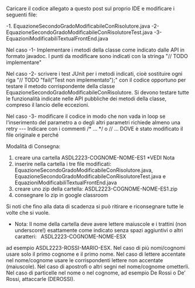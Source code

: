 Caricare il codice allegato a questo post sul proprio IDE e modificare i seguenti file:

-1. EquazioneSecondoGradoModificabileConRisolutore.java
-2- EquazioneSecondoGradoModificabileConRisolutoreTest.java
-3- EquazioniModificabiliTextualFrontEnd.java

Nel caso -1- Implementare i metodi della classe come indicato dalle API in formato javadoc. I punti da modificare sono indicati con la stringa "// TODO implementare"

Nel caso -2- scrivere i test JUnit per i metodi indicati, cioè sostituire ogni riga "// TODO "fail("Test non implementato");"  con il codice opportuno per testare il metodo corrispondente della classe EquazioneSecondoGradoModificabileConRisolutore. Si devono testare tutte le funzionalità indicate nelle API pubbliche dei metodi della classe, compreso il lancio delle eccezioni.

Nel caso -3- modificare il codice in modo che non vada in loop se l'inserimento del parametro a o degli altri parametri richiede almeno una retry --- Indicare con i commenti /* ... */ o // ... DOVE è stato modificato il file originale e perché

Modalità di Consegna:

1) creare una cartella ASDL2223-COGNOME-NOME-ES1 *VEDI Nota
2) inserire nella cartella i tre file modificati: EquazioneSecondoGradoModificabileConRisolutore.java, EquazioneSecondoGradoModificabileConRisolutoreTest.java e EquazioniModificabiliTextualFrontEnd.java
3) creare uno zip della cartella: ASDL2223-COGNOME-NOME-ES1.zip
4) consegnare lo zip in google classroom

Si noti che fino alla data di scadenza si può ritirare e riconsegnare tutte le volte che si vuole.

* Nota:
  Il nome della cartella deve avere lettere maiuscole e i trattini (non underscore!) esattamente come indicato senza spazi aggiuntivi o altri caratteri:
 
ASDL2223-COGNOME-NOME-ESX

ad esempio ASDL2223-ROSSI-MARIO-ESX. Nel caso di più nomi/cognomi usare solo il primo cognome e il primo nome. Nel caso di lettere accentate nel nome/cognome usare le corrispondenti lettere non accentate (maiuscole). Nel caso di apostrofi o altri segni nel nome/cognome ometterli. Nel caso di particelle nel nome o nel cognome, ad esempio De Rossi o De’ Rossi, attaccarle (DEROSSI).